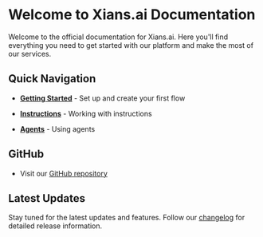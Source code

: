 # Welcome to Xians.ai Documentation

Welcome to the official documentation for Xians.ai. Here you'll find everything you need to get started with our platform and make the most of our services.

## Quick Navigation

- **[Getting Started](1-getting-started/1-setting-up.md)** - Set up and create your first flow

- **[Instructions](2-instructions/1-manage-instructions.md)** - Working with instructions

- **[Agents](3-agents/1-what-are-agents.md)** - Using agents

## GitHub

- Visit our [GitHub repository](https://github.com/XiansAiPlatform)

## Latest Updates

Stay tuned for the latest updates and features. Follow our [changelog](https://github.com/XiansAiPlatform/XiansAi.Lib/releases) for detailed release information.
